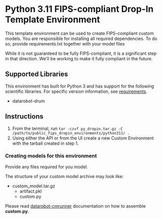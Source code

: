 # Python 3.11 FIPS-compliant Drop-In Template Environment

This template environment can be used to create FIPS-compliant custom models.
You are responsible for installing all required dependencies. 
To do so, provide requirements.txt together with your model files

While it is not guaranteed to be fully FIPS-compliant, it is a significant step in that direction. We'll be
working to make it fully compliant in the future.

## Supported Libraries

This environment has built for Python 3 and has support for the following scientific libraries.
For specific version information, see [requirements](requirements.txt).

- datarobot-drum

## Instructions

1. From the terminal, run `tar -czvf py_dropin.tar.gz -C /path/to/public_fips_dropin_environments/python311/ .`
2. Using either the API or from the UI create a new Custom Environment with the tarball created
in step 1.

### Creating models for this environment

Provide any files required for you model.

The structure of your custom model archive may look like:

- custom_model.tar.gz
  - artifact.pkl
  - custom.py

Please read [datarobot-cmrunner](../../custom_model_runner/README.md) documentation on how to assemble **custom.py**.
